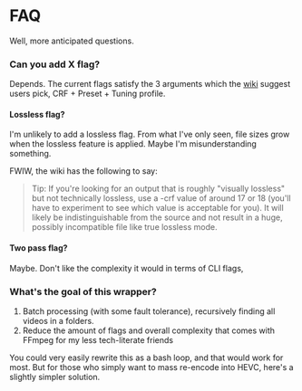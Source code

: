 # FAQ
Well, more anticipated questions.

### Can you add X flag?
Depends. The current flags satisfy the 3 arguments which the [wiki](https://trac.ffmpeg.org/wiki/Encode/H.264#crf) suggest users pick, CRF + Preset + Tuning profile.

#### Lossless flag?
I'm unlikely to add a lossless flag. From what I've only seen, file sizes grow when the lossless feature is applied. Maybe I'm misunderstanding something.

FWIW, the wiki has the following to say:
> Tip: If you're looking for an output that is roughly "visually lossless" but not technically lossless, use a -crf value of around 17 or 18 (you'll have to experiment to see which value is acceptable for you). It will likely be indistinguishable from the source and not result in a huge, possibly incompatible file like true lossless mode.

#### Two pass flag?
Maybe. Don't like the complexity it would in terms of CLI flags, 

### What's the goal of this wrapper?
1. Batch processing (with some fault tolerance), recursively finding all videos in a folders.
2. Reduce the amount of flags and overall complexity that comes with FFmpeg for my less tech-literate friends

You could very easily rewrite this as a bash loop, and that would work for most. But for those who simply want to mass re-encode into HEVC, here's a slightly simpler solution.
